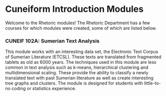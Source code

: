 # Cuneiform Introduction Modules

Welcome to the Rhetoric modules! The Rhetoric Department has a few courses for which modules were created, some of which are listed below.

### CUNEIF 102A: Sumerian Text Analysis

This module works with an interesting data set, the Electronic Text Corpus of Sumerian Literature (ETCSL). These texts are translated from fragmented tablets as old as 6000 years. The techniques used in this module are less common in text analysis such as k-means, hierarchical clustering and multidimensional scaling. These provide the ability to classify a newly translated text with past Sumerian literature as well as create interesting tree graphs and clusters. The module is designed for students with little-to-no coding or statistics experience.